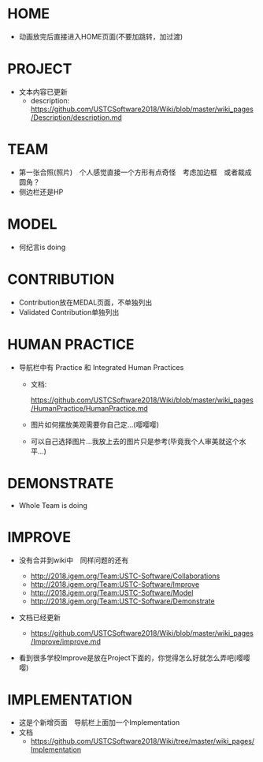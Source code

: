 # HOME

- 动画放完后直接进入HOME页面(不要加跳转，加过渡)

# PROJECT

- 文本内容已更新
  - description: <https://github.com/USTCSoftware2018/Wiki/blob/master/wiki_pages/Description/description.md>

# TEAM

- 第一张合照(照片)　个人感觉直接一个方形有点奇怪　考虑加边框　或者裁成圆角？
- 侧边栏还是HP

# MODEL

- 何纪言is doing

# CONTRIBUTION

- Contribution放在MEDAL页面，不单独列出
- Validated Contribution单独列出

# HUMAN PRACTICE

- 导航栏中有 Practice 和 Integrated Human Practices

  - 文档:

     <https://github.com/USTCSoftware2018/Wiki/blob/master/wiki_pages/HumanPractice/HumanPractice.md>

  - 图片如何摆放美观需要你自己定...(嘤嘤嘤)

  - 可以自己选择图片...我放上去的图片只是参考(毕竟我个人审美就这个水平...)

# DEMONSTRATE

- Whole Team is doing

# IMPROVE

- 没有合并到wiki中　同样问题的还有
  - <http://2018.igem.org/Team:USTC-Software/Collaborations>
  - <http://2018.igem.org/Team:USTC-Software/Improve>
  - <http://2018.igem.org/Team:USTC-Software/Model>
  - <http://2018.igem.org/Team:USTC-Software/Demonstrate>

- 文档已经更新
  - <https://github.com/USTCSoftware2018/Wiki/blob/master/wiki_pages/Improve/improve.md>
- 看到很多学校Improve是放在Project下面的，你觉得怎么好就怎么弄吧(嘤嘤嘤)

# IMPLEMENTATION

- 这是个新增页面　导航栏上面加一个Implementation
- 文档
  - <https://github.com/USTCSoftware2018/Wiki/tree/master/wiki_pages/Implementation>



